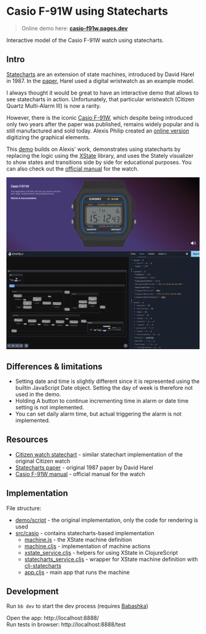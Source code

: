 # Casio F-91W using Statecharts

> Online demo here: **[casio-f91w.pages.dev](https://casio-f91w.pages.dev)**

Interactive model of the Casio F-91W watch using statecharts.

## Intro

[Statecharts](https://statecharts.dev) are an extension of state machines, introduced by David Harel in 1987.
In the [paper](https://www.wisdom.weizmann.ac.il/~harel/papers/Statecharts.pdf), Harel used a digital wristwatch as an example model.

I always thought it would be great to have an interactive demo that allows to see statecharts in action.
Unfortunately, that particular wristwatch (Citizen Quartz Multi-Alarm III) is now a rarity.

However, there is the iconic [Casio F-91W](https://en.wikipedia.org/wiki/Casio_F-91W), which despite being introduced only two years after the paper was published, remains widely popular and is still manufactured and sold today.
Alexis Philip created an [online version](https://github.com/alexisphilip/Casio-F-91W) digitizing the graphical elements.

This [demo](https://casio-f91w.pages.dev) builds on Alexis' work, demonstrates using statecharts by replacing the logic using the [XState](https://xstate.js.org/) library, and uses the Stately visualizer to show states and transitions side by side for educational purposes. You can also check out the [official manual](https://support.casio.com/storage/en/manual/pdf/EN/009/qw593.pdf) for the watch.

[![Casio F-91W Statecharts Demo](images/statecharts-demo.png)](https://casio-f91w.pages.dev)

## Differences & limitations

- Setting date and time is slightly different since it is represented using the builtin JavaScript Date object. Setting the day of week is therefore not used in the demo.
- Holding A button to continue incrementing time in alarm or date time setting is not implemented.
- You can set daily alarm time, but actual triggering the alarm is not implemented.

## Resources

- [Citizen watch statechart](https://github.com/andyjakubowski/statechart-watch) - similar statechart implementation of the original Citizen watch
- [Statecharts paper](https://www.wisdom.weizmann.ac.il/~harel/papers/Statecharts.pdf) - original 1987 paper by David Harel
- [Casio F-91W manual](https://support.casio.com/storage/en/manual/pdf/EN/009/qw593.pdf) - official manual for the watch

## Implementation

File structure:

- [demo/script](demo/script) - the original implementation, only the code for rendering is used
- [src/casio](src/casio) - contains statecharts-based implementation
  - [machine.js](src/casio/machine.js) - the XState machine definition
  - [machine.cljs](src/casio/machine.cljs) - implementation of machine actions
  - [xstate_service.cljs](src/casio/xstate_service.cljs) - helpers for using XState in ClojureScript
  - [statecharts_service.cljs](src/casio/statecharts_service.cljs) - wrapper for XState machine definition with [clj-statecharts](https://github.com/lucywang000/clj-statecharts)
  - [app.cljs](src/casio/app.cljs) - main app that runs the machine

## Development

Run `bb dev` to start the dev process (requires [Babashka](https://babashka.org/))

Open the app: http://localhost:8888/  
Run tests in browser: http://localhost:8888/test  
